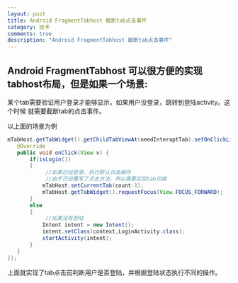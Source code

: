 ```yaml
---
layout: post
title: Android FragmentTabhost 截断tab点击事件
category: 技术
comments: true
description: "Android FragmentTabhost 截断tab点击事件"
---
```



## Android FragmentTabhost 可以很方便的实现tabhost布局，但是如果一个场景:
某个tab需要验证用户登录才能够显示，如果用户没登录，跳转到登陆activity。这个时候
就需要截断tab的点击事件。

以上面的场景为例

```java
mTabHost.getTabWidget().getChildTabViewAt(needInteraptTab).setOnClickListener(new View.OnClickListener() {
   @Override
   public void onClick(View v) {
       if(isLogin())
       {
            //如果已经登录，执行默认点击操作
            //由于已经覆写了点击方法，所以需要实现tab切换
           mTabHost.setCurrentTab(count-1);
           mTabHost.getTabWidget().requestFocus(View.FOCUS_FORWARD);
       }
       else
       {
            //如果没有登陆
           Intent intent = new Intent();
           intent.setClass(context,LoginActivity.class);
           startActivity(intent);
       }
   }
});

```
上面就实现了tab点击前判断用户是否登陆，并根据登陆状态执行不同的操作。
